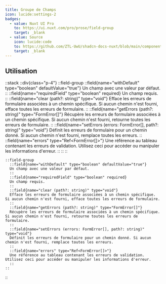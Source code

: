 ```yaml
---
title: Groupe de Champs
icon: lucide:settings-2
badges:
  - value: Nuxt UI Pro
    to: https://ui.nuxt.com/pro/prose/field-group
    target: _blank
  - value: Source
    icon: lucide:code
    to: https://github.com/ZTL-UwU/shadcn-docs-nuxt/blob/main/components/content/FieldGroup.vue
    target: _blank
---
```


## Utilisation

::stack
  ::div{class="p-4"}
    ::field-group
      ::field{name="withDefault" type="boolean" defaultValue="true"}
      Un champ avec une valeur par défaut.
      ::
      ::field{name="requiredField" type="boolean" required}
      Un champ requis.
      ::
      ::field{name="clear (path?: string)" type="void"}
      Efface les erreurs de formulaire associées à un chemin spécifique. Si aucun chemin n'est fourni, efface toutes les erreurs de formulaire.
      ::
      ::field{name="getErrors (path?: string)" type="FormError[]"}
      Récupère les erreurs de formulaire associées à un chemin spécifique. Si aucun chemin n'est fourni, retourne toutes les erreurs de formulaire.
      ::
      ::field{name="setErrors (errors: FormError[], path?: string)" type="void"}
      Définit les erreurs de formulaire pour un chemin donné. Si aucun chemin n'est fourni, remplace toutes les erreurs.
      ::
      ::field{name="errors" type="Ref<FormError[]>"}
      Une référence au tableau contenant les erreurs de validation. Utilisez ceci pour accéder ou manipuler les informations d'erreur.
      ::
    ::
  ::

  ```mdc
  ::field-group
    ::field{name="withDefault" type="boolean" defaultValue="true"}
    Un champ avec une valeur par défaut.
    ::
    ::field{name="requiredField" type="boolean" required}
    Un champ requis.
    ::
    ::field{name="clear (path?: string)" type="void"}
    Efface les erreurs de formulaire associées à un chemin spécifique. Si aucun chemin n'est fourni, efface toutes les erreurs de formulaire.
    ::
    ::field{name="getErrors (path?: string)" type="FormError[]"}
    Récupère les erreurs de formulaire associées à un chemin spécifique. Si aucun chemin n'est fourni, retourne toutes les erreurs de formulaire.
    ::
    ::field{name="setErrors (errors: FormError[], path?: string)" type="void"}
    Définit les erreurs de formulaire pour un chemin donné. Si aucun chemin n'est fourni, remplace toutes les erreurs.
    ::
    ::field{name="errors" type="Ref<FormError[]>"}
    Une référence au tableau contenant les erreurs de validation. Utilisez ceci pour accéder ou manipuler les informations d'erreur.
    ::
  ::
  ```
::
